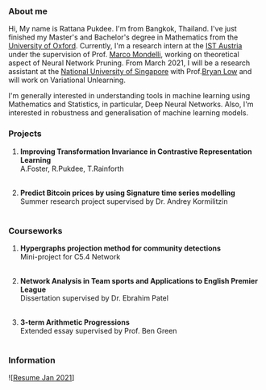 ### About me
Hi, My name is Rattana Pukdee. I'm from Bangkok, Thailand. I've just finished my Master's and Bachelor's degree in Mathematics from the [University of Oxford](https://www.maths.ox.ac.uk/). Currently, I'm a research intern at the [IST Austria](https://ist.ac.at/en/home/) under the supervision of Prof. [Marco Mondelli](https://ist.ac.at/en/research/mondelli-group/), working on theoretical aspect of Neural Network Pruning. From March 2021, I will be a research assistant at the [National University of Singapore](https://www.comp.nus.edu.sg/) with Prof.[Bryan Low](https://www.comp.nus.edu.sg/~lowkh/research.html) and will work on Variational Unlearning. <br>

I'm generally interested in understanding tools in machine learning using Mathematics and Statistics, in particular, Deep Neural Networks. Also, I'm interested in robustness and generalisation of machine learning models. <br>

### Projects
1. **Improving Transformation Invariance in Contrastive Representation Learning**<br>
A.Foster, R.Pukdee, T.Rainforth <br>
![<img src=spirograph3.png  height="150">](https://arxiv.org/abs/2010.09515)

2. **Predict Bitcoin prices by using Signature time series modelling** <br>
Summer research project supervised by Dr. Andrey Kormilitzin <br>
![<img src=bitcoin.png  height="150">](https://towardsdatascience.com/predict-bitcoin-prices-by-using-signature-time-series-modelling-cf3100a882cc)

### Courseworks
1. **Hypergraphs projection method for community detections** <br>
Mini-project for C5.4 Network <br>
![<img src=hypergraph.png  height="150">](https://drive.google.com/file/d/14jZxz5apsUdgUVnUUhe-jhq7F5sN7si7/view?usp=sharing)

2. **Network Analysis in Team sports and Applications to English Premier League** <br>
Dissertation supervised by Dr. Ebrahim Patel <br>
![<img src=dissertation.png  height="150">](https://drive.google.com/file/d/1LbiR_B0IlAIRU025P9r9BFtVkzQ31Qoj/view?usp=sharing)

3. **3-term Arithmetic Progressions**<br>
Extended essay supervised by Prof. Ben Green <br>
![<img src=3term_arithmetic.png  height="150">](https://drive.google.com/file/d/19O119to6cChwI_R7LQNqqyAlIDQfOxP7/view?usp=sharing)

### Information
![[Resume Jan 2021](https://drive.google.com/file/d/1AmaA9ElIyJyJDViMRPBEieCdyulikt47/view?usp=sharing)]


